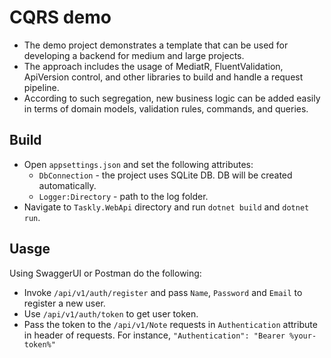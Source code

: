 # CQRS demo
- The demo project demonstrates a template that can be used for developing a backend for medium and large projects. 
- The approach includes the usage of MediatR, FluentValidation, ApiVersion control, and other libraries to build and handle a request pipeline. 
- According to such segregation, new business logic can be added easily in terms of domain models, validation rules, commands, and queries.

## Build
- Open `appsettings.json` and set the following attributes:
  - `DbConnection` - the project uses SQLite DB. DB will be created automatically.
  - `Logger:Directory` - path to the log folder.
 - Navigate to `Taskly.WebApi` directory and run `dotnet build` and `dotnet run`.

 ## Uasge
Using SwaggerUI or Postman do the following:
 - Invoke `/api/v1/auth/register` and pass `Name`, `Password` and `Email` to register a new user.
 - Use `/api/v1/auth/token` to get user token.
 - Pass the token to the `/api/v1/Note` requests in `Authentication` attribute in header of requests. For instance, `"Authentication": "Bearer %your-token%"`